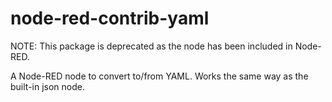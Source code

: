 # node-red-contrib-yaml

NOTE: This package is deprecated as the node has been included in Node-RED.

A Node-RED node to convert to/from YAML.  Works the same way as the built-in json node.
